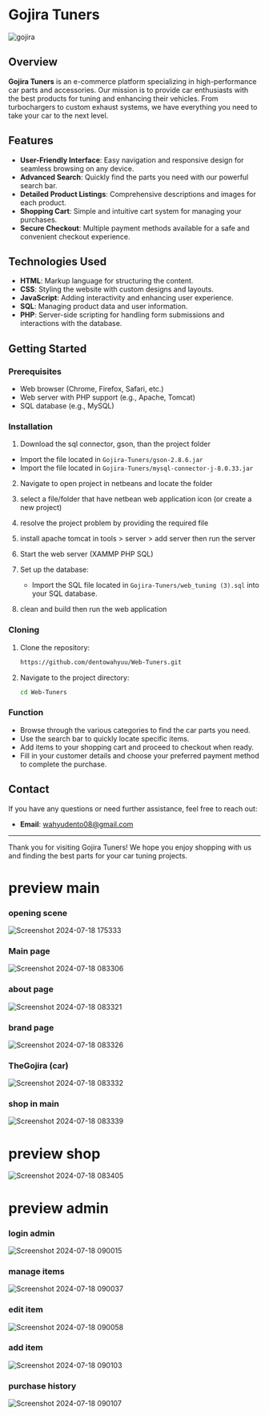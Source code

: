 # Gojira Tuners

![gojira](https://github.com/user-attachments/assets/4b23cae6-8502-4da7-8630-e0a5af8e7a72)

## Overview

**Gojira Tuners** is an e-commerce platform specializing in high-performance car parts and accessories. Our mission is to provide car enthusiasts with the best products for tuning and enhancing their vehicles. From turbochargers to custom exhaust systems, we have everything you need to take your car to the next level.

## Features

- **User-Friendly Interface**: Easy navigation and responsive design for seamless browsing on any device.
- **Advanced Search**: Quickly find the parts you need with our powerful search bar.
- **Detailed Product Listings**: Comprehensive descriptions and images for each product.
- **Shopping Cart**: Simple and intuitive cart system for managing your purchases.
- **Secure Checkout**: Multiple payment methods available for a safe and convenient checkout experience.

## Technologies Used

- **HTML**: Markup language for structuring the content.
- **CSS**: Styling the website with custom designs and layouts.
- **JavaScript**: Adding interactivity and enhancing user experience.
- **SQL**: Managing product data and user information.
- **PHP**: Server-side scripting for handling form submissions and interactions with the database.

## Getting Started

### Prerequisites

- Web browser (Chrome, Firefox, Safari, etc.)
- Web server with PHP support (e.g., Apache, Tomcat)
- SQL database (e.g., MySQL)

### Installation

1. Download the sql connector, gson, than the project folder 

- Import the file located in `Gojira-Tuners/gson-2.8.6.jar`
- Import the file located in `Gojira-Tuners/mysql-connector-j-8.0.33.jar`

2. Navigate to  open project in netbeans and locate the folder

3. select a file/folder that have netbean web application icon (or create a new project)

4. resolve the project problem by providing the required file

5. install apache tomcat in tools > server > add server then run the server

6. Start the web server (XAMMP PHP SQL)

7. Set up the database:

    - Import the SQL file located in `Gojira-Tuners/web_tuning (3).sql` into your SQL database.

8. clean and build then run the web application

### Cloning

1. Clone the repository:

    ```bash
    https://github.com/dentowahyuu/Web-Tuners.git
    ```

2. Navigate to the project directory:

    ```bash
    cd Web-Tuners
    ```

### Function

- Browse through the various categories to find the car parts you need.
- Use the search bar to quickly locate specific items.
- Add items to your shopping cart and proceed to checkout when ready.
- Fill in your customer details and choose your preferred payment method to complete the purchase.

## Contact

If you have any questions or need further assistance, feel free to reach out:

- **Email**: wahyudento08@gmail.com

---

Thank you for visiting Gojira Tuners! We hope you enjoy shopping with us and finding the best parts for your car tuning projects.

# preview main

### opening scene
![Screenshot 2024-07-18 175333](https://github.com/user-attachments/assets/58c7c113-7168-4970-b1ab-52ebfe31e18a)


### Main page
![Screenshot 2024-07-18 083306](https://github.com/user-attachments/assets/5c6465f2-f829-423f-b9af-1e5cba7f1b73)


### about page
![Screenshot 2024-07-18 083321](https://github.com/user-attachments/assets/f056fdd0-f810-47b2-96f4-70e358fe3243)


### brand page
![Screenshot 2024-07-18 083326](https://github.com/user-attachments/assets/5eedef63-b597-4bdd-bf21-6fadef1d6454)


### TheGojira (car)
![Screenshot 2024-07-18 083332](https://github.com/user-attachments/assets/fc48166d-fbbf-4d09-9963-1e307245c307)


### shop in main
![Screenshot 2024-07-18 083339](https://github.com/user-attachments/assets/8ee76edf-ad02-4972-9b00-aa8b641aef31)


# preview shop
![Screenshot 2024-07-18 083405](https://github.com/user-attachments/assets/8dca3426-1d62-48dd-9262-29c37e28b9ae)


# preview admin

### login admin
![Screenshot 2024-07-18 090015](https://github.com/user-attachments/assets/b7d46137-b323-4f29-8534-2f8b3be6ee3e)


### manage items
![Screenshot 2024-07-18 090037](https://github.com/user-attachments/assets/e97f5e3c-3a39-4c9b-b851-a3178a36fc82)


### edit item
![Screenshot 2024-07-18 090058](https://github.com/user-attachments/assets/e28458ec-1af8-4050-b3d1-e6e4ff751f1c)


### add item
![Screenshot 2024-07-18 090103](https://github.com/user-attachments/assets/227b391d-6716-464b-bb76-3da2a9911d1c)


### purchase history
![Screenshot 2024-07-18 090107](https://github.com/user-attachments/assets/35dbaa45-bc04-4dd7-af95-663de2827052)

